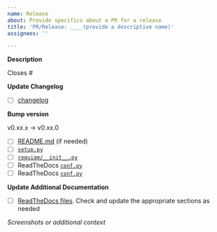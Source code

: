 ```yaml
---
name: Release
about: Provide specifics about a PR for a release
title: 'PR/Release: ____(provide a descriptive name)'
assignees: ''

---
```

<!-- IMPORTANT: Please do not create a PR without creating an issue first. -->

<!-- Fields in **bold** are REQUIRED, fields in *italics* are OPTIONAL. -->

**Description**
<!-- A description of the updates contained in this release. Example:  -->

Closes #


**Update Changelog**
<!-- List changes: be brief, use imperative mood or simple noun phrases and add linked issues -->
<!-- Examples: Improve verbosity of log messages #103 | GitHub actions for CI #105 -->

- [ ] [changelog](../../CHANGELOG.md) <!-- update changelog here -->

**Bump version**

v0.xx.x -> v0.xx.0

- [ ] [README.md](../../README.md) (if needed)
- [ ] [`setup.py`](../../setup.py)
- [ ] [`requiam/__init__.py`](../../requiam/__init__.py)
- [ ] ReadTheDocs [`conf.py`](../../docs/source/conf.py)
- [ ] ReadTheDocs [`conf.py`](../../docs/source/getting_started.rst)

**Update Additional Documentation**
- [ ] [ReadTheDocs files](../../docs/source/). Check and update the appropriate sections as needed

*Screenshots or additional context*
<!-- Add any other context about this release. -->

<!-- Do not push the release tag until this PR is merged -->
